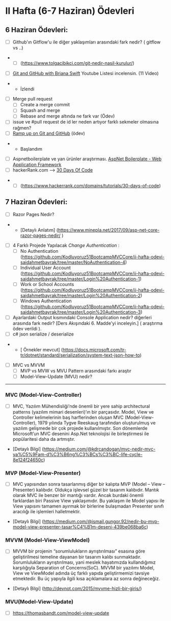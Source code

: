 # II Hafta (6-7 Haziran) Ödevleri 

## 6 Haziran Ödevleri:
- [ ] Github'ın Gitflow'u ile diğer yaklaşımları arasındaki fark nedir? ( gitflow vs ..)
- -   [ ] (https://www.tolgacibikci.com/git-nedir-nasil-kurulur/)
- [ ] [Git and GitHub with Briana Swift](https://www.youtube.com/playlist?list=PLg7s6cbtAD17Gw5u8644bgKhgRLiJXdX4) Youtube Listesi incelensin. (11 Video)
- - İzlendi
- [ ] Merge pull request
    - [ ] Create a merge commit
    - [ ] Squash and merge 
    - [ ] Rebase and merge altında ne fark var (Ödev)
- [ ] issue ve #pull request de id ler neden artıyor farklı sekmeler olmasına rağmen?
- [ ] [Ramp up on Git and GitHub](https://lab.github.com/githubtraining/paths/ramp-up-on-git-and-github) (ödev)
- - Başlandım
- [ ] Aspnetboilerplate ve yan ürünler araştırması. [AspNet Boilerplate - Web Application Framework](https://aspnetboilerplate.com/)
- [ ] hackerRank.com --> [30 Days Of Code](https://www.hackerrank.com/domains/tutorials/30-days-of-code)
- - [ ] (https://www.hackerrank.com/domains/tutorials/30-days-of-code)

## 7 Haziran Ödevleri:
- [ ] Razor Pages Nedir?
- - [Detaylı Anlatım] (https://www.minepla.net/2017/09/asp-net-core-razor-pages-nedir/ )
- [ ] 4 Farklı Projede Yapılacak *Change Authentication* :
  - [ ] No Authentication (https://github.com/Kodluyoruz51BootcampMVCCore/ii-hafta-odevi-saidahmetbayrak/tree/master/NoAuthentication-4)
  - [ ] Individual User Account (https://github.com/Kodluyoruz51BootcampMVCCore/ii-hafta-odevi-saidahmetbayrak/tree/master/Login%20Authentication-1)
  - [ ] Work or School Accounts (https://github.com/Kodluyoruz51BootcampMVCCore/ii-hafta-odevi-saidahmetbayrak/tree/master/Login%20Authentication-2)
  - [ ] Windows Authentication (https://github.com/Kodluyoruz51BootcampMVCCore/ii-hafta-odevi-saidahmetbayrak/tree/master/Login%20Authentication-3)
- [ ] Ayarlardaki Output kısmındaki Console Application nedir? diğerleri arasında fark nedir? [Ders Akışındaki 6. Madde'yi inceleyin.] ( araştırma ödev verildi ).
- [ ] c# json serialize / deserialize
- - [ Örnekler mevcut] (https://docs.microsoft.com/tr-tr/dotnet/standard/serialization/system-text-json-how-to)
- [ ] MVC vs MVVM
   - [ ] MVP vs MVW vs MVU Pattern arasındaki farkı araştır
   - [ ] Model-View-Update (MVU) nedir?
- - -
### MVC (Model-View-Controller)
- [ ] MVC, Yazılım Mühendisliği’nde önemli bir yere sahip architectural patterns (yazılım mimari desenleri)’ın bir parçasıdır. Model, View ve Controller kelimelerinin baş harflerinden oluşan MVC (Model-View-Controller), 1979 yılında Tygve Reeskaug tarafından oluşturulmuş ve yazılım gelişmede bir çok projede kullanılmıştır. Son dönemlerde Microsoft’un MVC desenini Asp.Net teknolojisi ile birleştirmesi ile popülaritesi daha da artmıştır.
- [Detaylı Bilgi] (https://medium.com/@kdrcandogan/mvc-nedir-mvc-ya%C5%9Fam-d%C3%B6ng%C3%BCs%C3%BC-life-cycle-8e124f24650c)

### MVP (Model-View-Presenter)
- [ ] MVC yapısından sonra tasarlanmış diğer bir kalıpta MVP (Model – View – Presenter) kalıbıdır. Oldukça işlevsel güzel bir tasarım kalıbıdır. Mantık olarak MVC ile benzer bir mantığı vardır. Ancak burdaki önemli farklardan biri Passive View yaklaşımıdır. Bu yaklaşım ile Model yapısı ile View yapısını tamamen ayırmak bir birlerine bulaşmadan Presenter sınıfı aracılığı ile işlemleri halletmektir.
- [Detaylı Bilgi] (https://medium.com/@ismail.gungor.92/nedir-bu-mvp-model-view-presenter-tasar%C4%B1m-deseni-439be068ba6c)

### MVVM (Model-View-ViewModel)
- [ ] MVVM bir projenin “sorumlulukların ayrıştırılması” esasına göre geliştirilmesi temeline dayanan bir tasarım kalıbı sunmaktadır. Sorumlulukların ayrıştırılması, yani meslek hayatımızda kullandığımız karşılığıyla Separation of Concerns(SoC). MVVM bir yazılımı Model, View ve ViewModel adında üç farklı yapıda geliştirmemizi tavsiye etmektedir. Bu üç yapıyla ilgili kısa açıklamalara az sonra değineceğiz.
- [Detaylı Bilgi] (http://devnot.com/2015/mvvme-hizli-bir-giris/)

### MVU(Model-View-Update)
- [ ] https://thomasbandt.com/model-view-update
